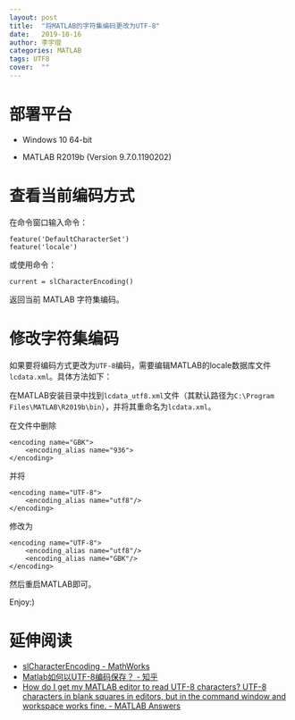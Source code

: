 ```yaml
---
layout: post
title:  "将MATLAB的字符集编码更改为UTF-8"
date:   2019-10-16
author: 李宇琨
categories: MATLAB
tags: UTF8
cover:  ""
---
```


# 部署平台

* Windows 10 64-bit

* MATLAB R2019b (Version 9.7.0.1190202)

# 查看当前编码方式

在命令窗口输入命令：

```
feature('DefaultCharacterSet')
feature('locale')
```

或使用命令：

```
current = slCharacterEncoding()
```

返回当前 MATLAB 字符集编码。

# 修改字符集编码

如果要将编码方式更改为`UTF-8`编码，需要编辑MATLAB的locale数据库文件`lcdata.xml`。具体方法如下：

在MATLAB安装目录中找到`lcdata_utf8.xml`文件（其默认路径为`C:\Program Files\MATLAB\R2019b\bin`），并将其重命名为`lcdata.xml`。

在文件中删除

```
<encoding name="GBK">
    <encoding_alias name="936">
</encoding>
```

并将

```
<encoding name="UTF-8">
    <encoding_alias name="utf8"/>
</encoding>
```

修改为

```
<encoding name="UTF-8">
    <encoding_alias name="utf8"/>
    <encoding_alias name="GBK"/>
</encoding>
```

然后重启MATLAB即可。

Enjoy:)

# 延伸阅读

* [slCharacterEncoding - MathWorks](https://www.mathworks.com/help/simulink/slref/slcharacterencoding.html)
* [Matlab如何以UTF-8编码保存？ - 知乎](https://www.zhihu.com/question/27933621)
* [How do I get my MATLAB editor to read UTF-8 characters? UTF-8 characters in blank squares in editors, but in the command window and workspace works fine. - MATLAB Answers](https://www.mathworks.com/matlabcentral/answers/280988-how-do-i-get-my-matlab-editor-to-read-utf-8-characters-utf-8-characters-in-blank-squares-in-editors)

